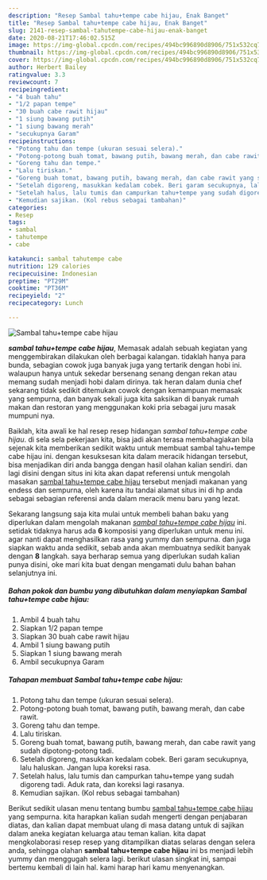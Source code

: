```yaml
---
description: "Resep Sambal tahu+tempe cabe hijau, Enak Banget"
title: "Resep Sambal tahu+tempe cabe hijau, Enak Banget"
slug: 2141-resep-sambal-tahutempe-cabe-hijau-enak-banget
date: 2020-08-21T17:46:02.515Z
image: https://img-global.cpcdn.com/recipes/494bc996890d8906/751x532cq70/sambal-tahutempe-cabe-hijau-foto-resep-utama.jpg
thumbnail: https://img-global.cpcdn.com/recipes/494bc996890d8906/751x532cq70/sambal-tahutempe-cabe-hijau-foto-resep-utama.jpg
cover: https://img-global.cpcdn.com/recipes/494bc996890d8906/751x532cq70/sambal-tahutempe-cabe-hijau-foto-resep-utama.jpg
author: Herbert Bailey
ratingvalue: 3.3
reviewcount: 7
recipeingredient:
- "4 buah tahu"
- "1/2 papan tempe"
- "30 buah cabe rawit hijau"
- "1 siung bawang putih"
- "1 siung bawang merah"
- "secukupnya Garam"
recipeinstructions:
- "Potong tahu dan tempe (ukuran sesuai selera)."
- "Potong-potong buah tomat, bawang putih, bawang merah, dan cabe rawit."
- "Goreng tahu dan tempe."
- "Lalu tiriskan."
- "Goreng buah tomat, bawang putih, bawang merah, dan cabe rawit yang sudah dipotong-potong tadi."
- "Setelah digoreng, masukkan kedalam cobek. Beri garam secukupnya, lalu haluskan. Jangan lupa koreksi rasa."
- "Setelah halus, lalu tumis dan campurkan tahu+tempe yang sudah digoreng tadi. Aduk rata, dan koreksi lagi rasanya."
- "Kemudian sajikan. (Kol rebus sebagai tambahan)"
categories:
- Resep
tags:
- sambal
- tahutempe
- cabe

katakunci: sambal tahutempe cabe 
nutrition: 129 calories
recipecuisine: Indonesian
preptime: "PT29M"
cooktime: "PT36M"
recipeyield: "2"
recipecategory: Lunch

---
```



![Sambal tahu+tempe cabe hijau](https://img-global.cpcdn.com/recipes/494bc996890d8906/751x532cq70/sambal-tahutempe-cabe-hijau-foto-resep-utama.jpg)

<b><i>sambal tahu+tempe cabe hijau</i></b>, Memasak adalah sebuah kegiatan yang menggembirakan dilakukan oleh berbagai kalangan. tidaklah hanya para bunda, sebagian cowok juga banyak juga yang tertarik dengan hobi ini. walaupun hanya untuk sekedar bersenang senang dengan rekan atau memang sudah menjadi hobi dalam dirinya. tak heran dalam dunia chef sekarang tidak sedikit ditemukan cowok dengan kemampuan memasak yang sempurna, dan banyak sekali juga kita saksikan di banyak rumah makan dan restoran yang menggunakan koki pria sebagai juru masak mumpuni nya.



Baiklah, kita awali ke hal resep resep hidangan <i>sambal tahu+tempe cabe hijau</i>. di sela sela pekerjaan kita, bisa jadi akan terasa membahagiakan bila sejenak kita memberikan sedikit waktu untuk membuat sambal tahu+tempe cabe hijau ini. dengan kesuksesan kita dalam meracik hidangan tersebut, bisa menjadikan diri anda bangga dengan hasil olahan kalian sendiri. dan lagi disini dengan situs ini kita akan dapat referensi untuk mengolah masakan <u>sambal tahu+tempe cabe hijau</u> tersebut menjadi makanan yang endess dan sempurna, oleh karena itu tandai alamat situs ini di hp anda sebagai sebagian referensi anda dalam meracik menu baru yang lezat.


Sekarang langsung saja kita mulai untuk membeli bahan baku yang diperlukan dalam mengolah makanan <u><i>sambal tahu+tempe cabe hijau</i></u> ini. setidak tidaknya harus ada <b>6</b> komposisi yang diperlukan untuk menu ini. agar nanti dapat menghasilkan rasa yang yummy dan sempurna. dan juga siapkan waktu anda sedikit, sebab anda akan membuatnya sedikit banyak dengan <b>8</b> langkah. saya berharap semua yang diperlukan sudah kalian punya disini, oke mari kita buat dengan mengamati dulu bahan bahan selanjutnya ini.

<!--inarticleads1-->

##### Bahan pokok dan bumbu yang dibutuhkan dalam menyiapkan Sambal tahu+tempe cabe hijau:

1. Ambil 4 buah tahu
1. Siapkan 1/2 papan tempe
1. Siapkan 30 buah cabe rawit hijau
1. Ambil 1 siung bawang putih
1. Siapkan 1 siung bawang merah
1. Ambil secukupnya Garam




<!--inarticleads2-->

##### Tahapan membuat Sambal tahu+tempe cabe hijau:

1. Potong tahu dan tempe (ukuran sesuai selera).
1. Potong-potong buah tomat, bawang putih, bawang merah, dan cabe rawit.
1. Goreng tahu dan tempe.
1. Lalu tiriskan.
1. Goreng buah tomat, bawang putih, bawang merah, dan cabe rawit yang sudah dipotong-potong tadi.
1. Setelah digoreng, masukkan kedalam cobek. Beri garam secukupnya, lalu haluskan. Jangan lupa koreksi rasa.
1. Setelah halus, lalu tumis dan campurkan tahu+tempe yang sudah digoreng tadi. Aduk rata, dan koreksi lagi rasanya.
1. Kemudian sajikan. (Kol rebus sebagai tambahan)




Berikut sedikit ulasan menu tentang bumbu <u>sambal tahu+tempe cabe hijau</u> yang sempurna. kita harapkan kalian sudah mengerti dengan penjabaran diatas, dan kalian dapat membuat ulang di masa datang untuk di sajikan dalam aneka kegiatan keluarga atau teman kalian. kita dapat mengkolaborasi resep resep yang ditampilkan diatas selaras dengan selera anda, sehingga olahan <b>sambal tahu+tempe cabe hijau</b> ini bs menjadi lebih yummy dan menggugah selera lagi. berikut ulasan singkat ini, sampai bertemu kembali di lain hal. kami harap hari kamu menyenangkan.
